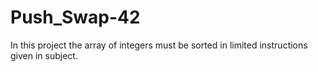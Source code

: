 # Push_Swap-42
In this project the array of integers must be sorted in limited instructions given in subject.
